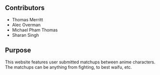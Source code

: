 ## Contributors

- Thomas Merritt
- Alec Overman
- Michael Pham Thomas
- Sharan Singh

## Purpose

This website features user submitted matchups between anime characters. The matchups can be anything from fighting, to best waifu, etc.

